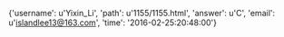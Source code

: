 {'username': u'Yixin_Li', 'path': u'1155/1155.html', 'answer': u'C', 'email': u'islandlee13@163.com', 'time': '2016-02-25:20:48:00'}